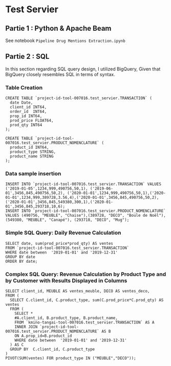 # Test Servier

## Partie 1 : Python & Apache Beam
See notebook `Pipeline Drug Mentions Extraction.ipynb`


## Partie 2 : SQL
In this section regarding SQL query design, I utilized BigQuery, Given that BigQuery closely resembles SQL in terms of syntax.

### Table Creation
```
CREATE TABLE `project-id-tool-007016.test_servier.TRANSACTION` (
  date Date,
  client_id INT64,
  order_id  INT64,
  prop_id INT64,
  prod_price FLOAT64,
  prod_qty INT64
);
```

```
CREATE TABLE `project-id-tool-007016.test_servier.PRODUCT_NOMENCLATURE` (
  product_id INT64,
  product_type STRING,
  product_name STRING
);
```


### Data sample insertion
```
INSERT INTO `project-id-tool-007016.test_servier.TRANSACTION` VALUES ('2019-01-05',1234,999,490756,50,1), ('2019-06-01',3456,845,490756,50,2), ('2020-01-01',1234,999,490756,50,1),('2020-01-01',1234,999,389728,3.56,4),('2020-01-01',3456,845,490756,50,2),('2020-01-01',3456,845,549380,300,1),('2020-01-01',3456,845,293718,10,6);
INSERT INTO `project-id-tool-007016.test_servier.PRODUCT_NOMENCLATURE` VALUES (490756, "MEUBLE", "Chaise"),(389728, "DECO", "Boule de Noël"),(549380, "MEUBLE", "Canapé"), (293718, "DECO", "Mug");
```

### Simple SQL Query: Daily Revenue Calculation
```
SELECT date, sum(prod_price*prod_qty) AS ventes
FROM `project-id-tool-007016.test_servier.TRANSACTION`
WHERE date between  '2019-01-01' and '2019-12-31'
GROUP BY date
ORDER BY date;
```

### Complex SQL Query: Revenue Calculation by Product Type and by Customer with Results Displayed in Columns
```
SELECT client_id, MEUBLE AS ventes_meuble, DECO AS ventes_deco,
FROM (
  SELECT C.client_id, C.product_type, sum(C.prod_price*C.prod_qty) AS ventes
  FROM (
    SELECT *
    #A.client_id, B.product_type, B.product_name, 
    FROM `kmino-tangai-tool-007016.test_servier.TRANSACTION` AS A
    INNER JOIN `project-id-tool-007016.test_servier.PRODUCT_NOMENCLATURE` AS B 
    ON A.prop_id=B.product_id
    WHERE date between  '2019-01-01' and '2019-12-31'
  ) AS C 
  GROUP BY  C.client_id, C.product_type
)
PIVOT(SUM(ventes) FOR product_type IN ("MEUBLE","DECO"));
```
